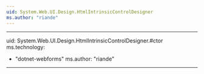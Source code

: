 ```yaml
---
uid: System.Web.UI.Design.HtmlIntrinsicControlDesigner
ms.author: "riande"
---
```


---
uid: System.Web.UI.Design.HtmlIntrinsicControlDesigner.#ctor
ms.technology: 
  - "dotnet-webforms"
ms.author: "riande"
---
